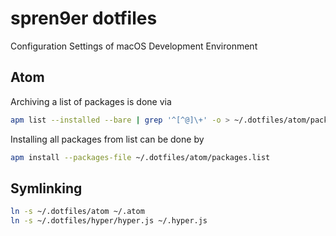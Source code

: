 # spren9er dotfiles

Configuration Settings of macOS Development Environment

## Atom

Archiving a list of packages is done via

```bash
apm list --installed --bare | grep '^[^@]\+' -o > ~/.dotfiles/atom/packages.list
```
Installing all packages from list can be done by

```bash
apm install --packages-file ~/.dotfiles/atom/packages.list
```

## Symlinking

```bash
ln -s ~/.dotfiles/atom ~/.atom
ln -s ~/.dotfiles/hyper/hyper.js ~/.hyper.js
```
